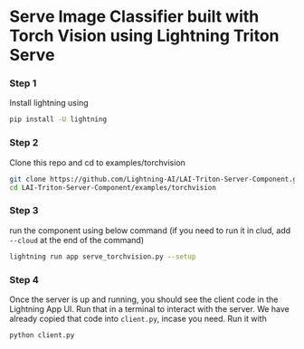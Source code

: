 # Serve Image Classifier built with Torch Vision using Lightning Triton Serve

### Step 1

Install lightning using

```bash
pip install -U lightning
```

### Step 2

Clone this repo and cd to examples/torchvision

```bash
git clone https://github.com/Lightning-AI/LAI-Triton-Server-Component.git
cd LAI-Triton-Server-Component/examples/torchvision
```

### Step 3

run the component using below command (if you need to run it in clud, add `--cloud` at the end of the command)

```bash
lightning run app serve_torchvision.py --setup
```

### Step 4

Once the server is up and running, you should see the client code in the Lightning App UI.
Run that in a terminal to interact with the server. We have already copied that code
into `client.py`, incase you need. Run it with

```bash
python client.py
```
